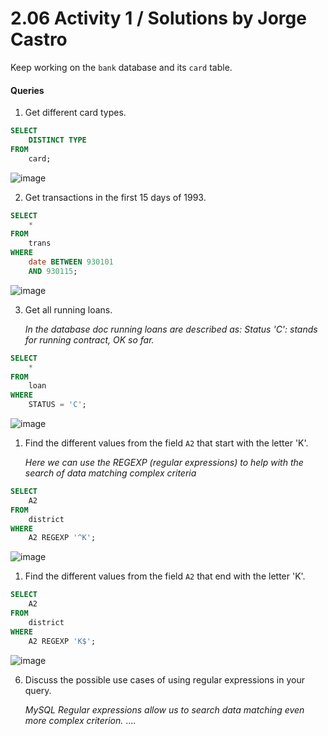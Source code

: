 # 2.06 Activity 1 / Solutions by Jorge Castro



Keep working on the `bank` database and its `card` table.

#### Queries

1. Get different card types.
   
```sql
SELECT
    DISTINCT TYPE
FROM
    card;
```
![image](https://user-images.githubusercontent.com/63274055/146673958-3cf79587-6160-458f-bcdb-8c1fb0bfec04.png)



2. Get transactions in the first 15 days of 1993.

```sql
SELECT
    *
FROM
    trans
WHERE
    date BETWEEN 930101
    AND 930115;
```
![image](https://user-images.githubusercontent.com/63274055/146674008-ea99725a-ce60-4ee1-8c49-4751ea79e2df.png)


3. Get all running loans.


    *In the database doc running loans are described as:
	Status 'C': stands for running contract, OK so far.*

```sql
SELECT
    *
FROM
    loan
WHERE
    STATUS = 'C';
```
![image](https://user-images.githubusercontent.com/63274055/146674040-85bb136d-347f-4b76-aa47-f07bc7931814.png)

   

1. Find the different values from the field `A2` that start with the letter 'K'.

    *Here we can use the REGEXP (regular expressions) to help with the search 
    of data matching complex criteria*

```sql
SELECT
    A2
FROM
    district
WHERE
    A2 REGEXP '^K';
```
![image](https://user-images.githubusercontent.com/63274055/146674051-f96cd607-6015-460b-a46b-f8653b62a8e2.png)
   

1. Find the different values from the field `A2` that end with the letter 'K'.

```sql
SELECT
    A2
FROM
    district
WHERE
    A2 REGEXP 'K$';
```
![image](https://user-images.githubusercontent.com/63274055/146674071-f0a07646-39f2-4089-8cca-dc46892edaa1.png)


6. Discuss the possible use cases of using regular expressions in your query.

    *MySQL Regular expressions allow us to search data matching even more complex criterion.*
    ....
